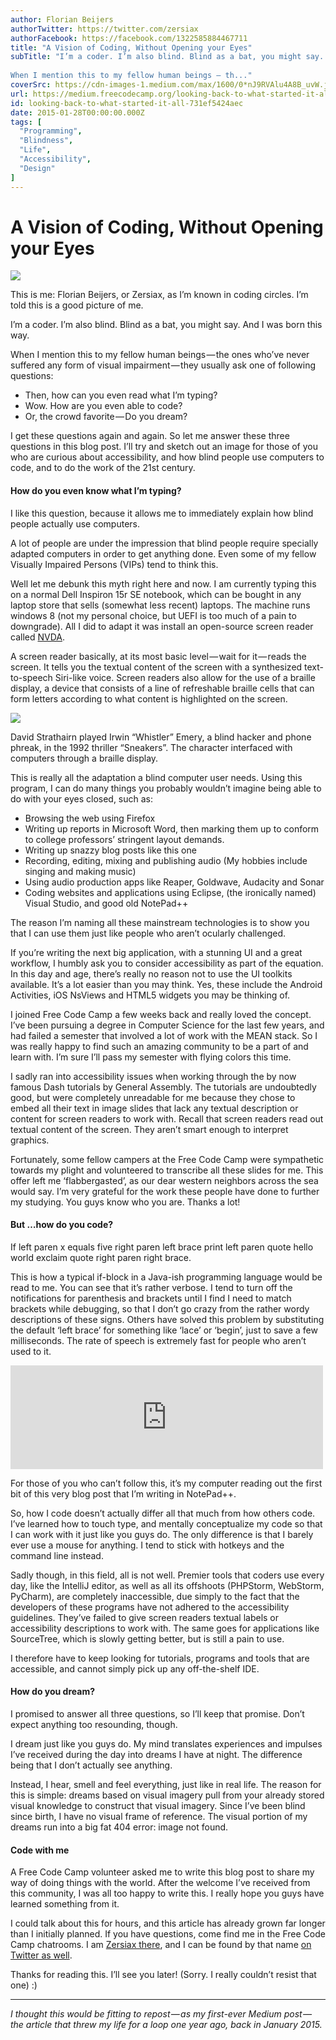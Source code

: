 ```yaml
---
author: Florian Beijers
authorTwitter: https://twitter.com/zersiax
authorFacebook: https://facebook.com/1322585884467711
title: "A Vision of Coding, Without Opening your Eyes"
subTitle: "I’m a coder. I’m also blind. Blind as a bat, you might say. And I was born this way.
 
When I mention this to my fellow human beings — th..."
coverSrc: https://cdn-images-1.medium.com/max/1600/0*nJ9RVAlu4A8B_uvW.jpg
url: https://medium.freecodecamp.org/looking-back-to-what-started-it-all-731ef5424aec
id: looking-back-to-what-started-it-all-731ef5424aec
date: 2015-01-28T00:00:00.000Z
tags: [
  "Programming",
  "Blindness",
  "Life",
  "Accessibility",
  "Design"
]
---
```

# A Vision of Coding, Without Opening your Eyes



![](https://cdn-images-1.medium.com/max/1600/0*nJ9RVAlu4A8B_uvW.jpg)

This is me: Florian Beijers, or Zersiax, as I’m known in coding circles. I’m told this is a good picture of me.



I’m a coder. I’m also blind. Blind as a bat, you might say. And I was born this way.  

When I mention this to my fellow human beings — the ones who’ve never suffered any form of visual impairment — they usually ask one of following questions:

*   Then, how can you even read what I’m typing?
*   Wow. How are you even able to code?
*   Or, the crowd favorite — Do you dream?

I get these questions again and again. So let me answer these three questions in this blog post. I’ll try and sketch out an image for those of you who are curious about accessibility, and how blind people use computers to code, and to do the work of the 21st century.

#### How do you even know what I’m typing?

I like this question, because it allows me to immediately explain how blind people actually use computers.  

A lot of people are under the impression that blind people require specially adapted computers in order to get anything done. Even some of my fellow Visually Impaired Persons (VIPs) tend to think this.  

Well let me debunk this myth right here and now. I am currently typing this on a normal Dell Inspiron 15r SE notebook, which can be bought in any laptop store that sells (somewhat less recent) laptops. The machine runs windows 8 (not my personal choice, but UEFI is too much of a pain to downgrade). All I did to adapt it was install an open-source screen reader called [NVDA](http://www.nvaccess.org).  

A screen reader basically, at its most basic level — wait for it — reads the screen. It tells you the textual content of the screen with a synthesized text-to-speech Siri-like voice. Screen readers also allow for the use of a braille display, a device that consists of a line of refreshable braille cells that can form letters according to what content is highlighted on the screen.



![](https://cdn-images-1.medium.com/max/1600/0*KJlg8u5H_GnwVMMR.jpg)

David Strathairn played Irwin “Whistler” Emery, a blind hacker and phone phreak, in the 1992 thriller “Sneakers”. The character interfaced with computers through a braille display.



This is really all the adaptation a blind computer user needs. Using this program, I can do many things you probably wouldn’t imagine being able to do with your eyes closed, such as:

*   Browsing the web using Firefox
*   Writing up reports in Microsoft Word, then marking them up to conform to college professors’ stringent layout demands.
*   Writing up snazzy blog posts like this one
*   Recording, editing, mixing and publishing audio (My hobbies include singing and making music)
*   Using audio production apps like Reaper, Goldwave, Audacity and Sonar
*   Coding websites and applications using Eclipse, (the ironically named) Visual Studio, and good old NotePad++

The reason I’m naming all these mainstream technologies is to show you that I can use them just like people who aren’t ocularly challenged.  

If you’re writing the next big application, with a stunning UI and a great workflow, I humbly ask you to consider accessibility as part of the equation. In this day and age, there’s really no reason not to use the UI toolkits available. It’s a lot easier than you may think. Yes, these include the Android Activities, iOS NsViews and HTML5 widgets you may be thinking of.  

I joined Free Code Camp a few weeks back and really loved the concept. I’ve been pursuing a degree in Computer Science for the last few years, and had failed a semester that involved a lot of work with the MEAN stack. So I was really happy to find such an amazing community to be a part of and learn with. I’m sure I’ll pass my semester with flying colors this time.  

I sadly ran into accessibility issues when working through the by now famous Dash tutorials by General Assembly. The tutorials are undoubtedly good, but were completely unreadable for me because they chose to embed all their text in image slides that lack any textual description or content for screen readers to work with. Recall that screen readers read out textual content of the screen. They aren’t smart enough to interpret graphics.  

Fortunately, some fellow campers at the Free Code Camp were sympathetic towards my plight and volunteered to transcribe all these slides for me. This offer left me ‘flabbergasted’, as our dear western neighbors across the sea would say. I’m very grateful for the work these people have done to further my studying. You guys know who you are. Thanks a lot!

#### But …how do you code?

If left paren x equals five right paren left brace print left paren quote hello world exclaim quote right paren right brace.  

This is how a typical if-block in a Java-ish programming language would be read to me. You can see that it’s rather verbose. I tend to turn off the notifications for parenthesis and brackets until I find I need to match brackets while debugging, so that I don’t go crazy from the rather wordy descriptions of these signs. Others have solved this problem by substituting the default ‘left brace’ for something like ‘lace’ or ‘begin’, just to save a few milliseconds. The rate of speech is extremely fast for people who aren’t used to it.





<iframe data-width="500" data-height="166" width="500" height="166" src="https://medium.freecodecamp.org/media/a66efa5b75f6b3f03efe3492f77da331?postId=731ef5424aec" data-media-id="a66efa5b75f6b3f03efe3492f77da331" allowfullscreen="" frameborder="0"></iframe>





For those of you who can’t follow this, it’s my computer reading out the first bit of this very blog post that I’m writing in NotePad++.  

So, how I code doesn’t actually differ all that much from how others code. I’ve learned how to touch type, and mentally conceptualize my code so that I can work with it just like you guys do. The only difference is that I barely ever use a mouse for anything. I tend to stick with hotkeys and the command line instead.  

Sadly though, in this field, all is not well. Premier tools that coders use every day, like the IntelliJ editor, as well as all its offshoots (PHPStorm, WebStorm, PyCharm), are completely inaccessible, due simply to the fact that the developers of these programs have not adhered to the accessibility guidelines. They’ve failed to give screen readers textual labels or accessibility descriptions to work with. The same goes for applications like SourceTree, which is slowly getting better, but is still a pain to use.  

I therefore have to keep looking for tutorials, programs and tools that are accessible, and cannot simply pick up any off-the-shelf IDE.

#### How do you dream?

I promised to answer all three questions, so I’ll keep that promise. Don’t expect anything too resounding, though.  

I dream just like you guys do. My mind translates experiences and impulses I’ve received during the day into dreams I have at night. The difference being that I don’t actually see anything.  

Instead, I hear, smell and feel everything, just like in real life. The reason for this is simple: dreams based on visual imagery pull from your already stored visual knowledge to construct that visual imagery. Since I’ve been blind since birth, I have no visual frame of reference. The visual portion of my dreams run into a big fat 404 error: image not found.

#### Code with me

A Free Code Camp volunteer asked me to write this blog post to share my way of doing things with the world. After the welcome I’ve received from this community, I was all too happy to write this. I really hope you guys have learned something from it.  

I could talk about this for hours, and this article has already grown far longer than I initially planned. If you have questions, come find me in the Free Code Camp chatrooms. I am [Zersiax there](http://gitter.im/zersiax), and I can be found by that name [on Twitter as well](https://twitter.com/zersiax).

Thanks for reading this. I’ll see you later! (Sorry. I really couldn’t resist that one) :)











* * *







_I thought this would be fitting to repost — as my first-ever Medium post — the article that threw my life for a loop one year ago, back in January 2015._








